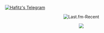 <a href="https://t.me/hafitzXD">
  <img alt="Hafitz's Telegram" src="https://img.shields.io/badge/Telegram-2CA5E0?style=social&logo=telegram&logoColor=white&label=@hafitzXD" />
</a>


<p align="center">
  <img src="https://lastfm-recently-played.vercel.app/api?user=Hafitz&count=3&width=490" alt="Last.fm-Recent" /></a>
</p>

<p align="center"><a href="https://github.com/breakdowns"><img src="https://github-readme-stats.vercel.app/api?username=breakdowns&&show_icons=true&line_height=27&count_private=true&title_color=ffffff&text_color=c9cacc&icon_color=2bbc8a&bg_color=1d1f21"></a></p>

